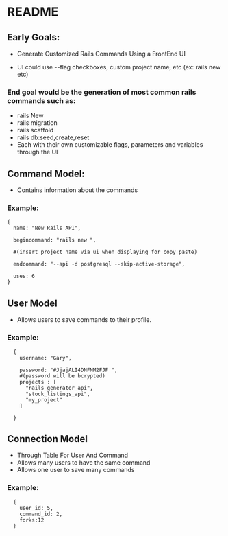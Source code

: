 # README

## Early Goals:

* Generate Customized Rails Commands Using a FrontEnd UI

* UI could use --flag checkboxes, custom project name, etc (ex: rails new etc)

### End goal would be the generation of most common rails commands such as:
* rails New
* rails migration
* rails scaffold
* rails db:seed,create,reset
* Each with their own customizable flags, parameters and variables through the UI


## Command Model:
* Contains information about the commands

### Example:
```
{
  name: "New Rails API",

  begincommand: "rails new ",

  #(insert project name via ui when displaying for copy paste)

  endcommand: "--api -d postgresql --skip-active-storage",

  uses: 6
}
```

## User Model

* Allows users to save commands to their profile.
### Example:
```
  {
    username: "Gary",

    password: "#JjajALI4DNFNM2FJF ",
    #(password will be bcrypted)
    projects : [
      "rails_generator_api",
      "stock_listings_api",
      "my_project"
    ]

  }
```

## Connection Model
* Through Table For User And Command
* Allows many users to have the same command
* Allows one user to save many commands
### Example:
```
  {
    user_id: 5,
    command_id: 2,
    forks:12
  }
```
